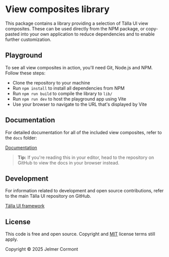 # View composites library

This package contains a library providing a selection of Tälla UI view composites. These can be used directly from the NPM package, or copy-pasted into your own application to reduce dependencies and to enable further customization.

## Playground

To see all view composites in action, you'll need Git, Node.js and NPM. Follow these steps:

- Clone the repository to your machine
- Run `npm install` to install all dependencies from NPM
- Run `npm run build` to compile the library to `lib/`
- Run `npm run dev` to host the playground app using Vite
- Use your browser to navigate to the URL that's displayed by Vite

## Documentation

For detailed documentation for all of the included view composites, refer to the `docs` folder:

[Documentation](./docs/index.md)

> **Tip:** If you're reading this in your editor, head to the repository on GitHub to view the docs in your browser instead.

## Development

For information related to development and open source contributions, refer to the main Tälla UI repository on GitHub.

[Tälla UI framework](https://github.com/talla-ui/talla-ui)

## License

This code is free and open source. Copyright and [MIT](https://opensource.org/licenses/MIT) license terms still apply.

Copyright &copy; 2025 Jelmer Cormont
